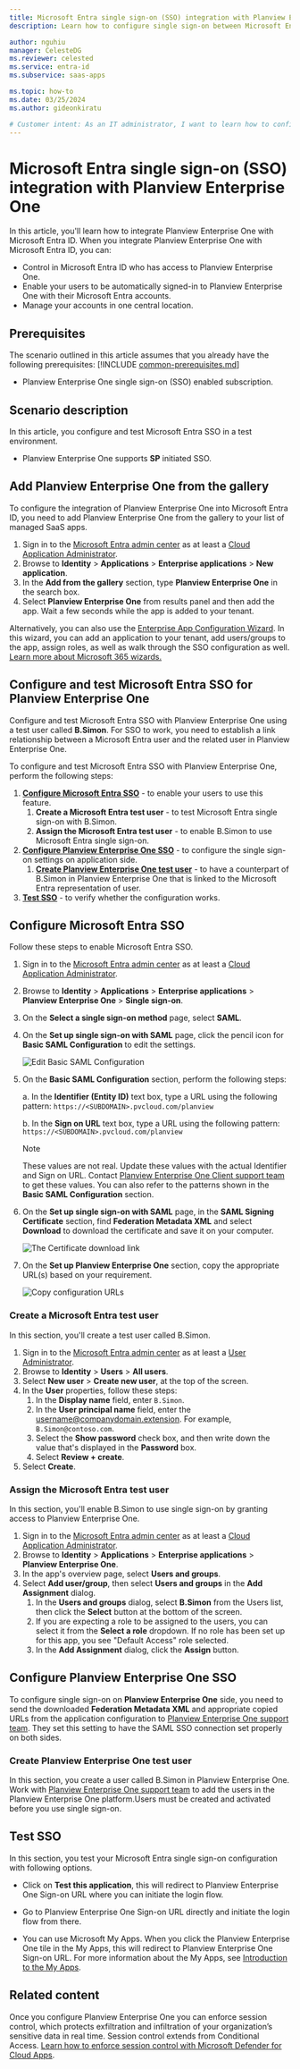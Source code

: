 ```yaml
---
title: Microsoft Entra single sign-on (SSO) integration with Planview Enterprise One
description: Learn how to configure single sign-on between Microsoft Entra ID and Planview Enterprise One.

author: nguhiu
manager: CelesteDG
ms.reviewer: celested
ms.service: entra-id
ms.subservice: saas-apps

ms.topic: how-to
ms.date: 03/25/2024
ms.author: gideonkiratu

# Customer intent: As an IT administrator, I want to learn how to configure single sign-on between Microsoft Entra ID and Planview Enterprise One so that I can control who has access to Planview Enterprise One, enable automatic sign-in with Microsoft Entra accounts, and manage my accounts in one central location.
---
```


# Microsoft Entra single sign-on (SSO) integration with Planview Enterprise One

In this article,  you'll learn how to integrate Planview Enterprise One with Microsoft Entra ID. When you integrate Planview Enterprise One with Microsoft Entra ID, you can:

* Control in Microsoft Entra ID who has access to Planview Enterprise One.
* Enable your users to be automatically signed-in to Planview Enterprise One with their Microsoft Entra accounts.
* Manage your accounts in one central location.

## Prerequisites
The scenario outlined in this article assumes that you already have the following prerequisites:
[!INCLUDE [common-prerequisites.md](~/identity/saas-apps/includes/common-prerequisites.md)]
* Planview Enterprise One single sign-on (SSO) enabled subscription.

## Scenario description

In this article,  you configure and test Microsoft Entra SSO in a test environment.

* Planview Enterprise One supports **SP** initiated SSO.

## Add Planview Enterprise One from the gallery

To configure the integration of Planview Enterprise One into Microsoft Entra ID, you need to add Planview Enterprise One from the gallery to your list of managed SaaS apps.

1. Sign in to the [Microsoft Entra admin center](https://entra.microsoft.com) as at least a [Cloud Application Administrator](~/identity/role-based-access-control/permissions-reference.md#cloud-application-administrator).
1. Browse to **Identity** > **Applications** > **Enterprise applications** > **New application**.
1. In the **Add from the gallery** section, type **Planview Enterprise One** in the search box.
1. Select **Planview Enterprise One** from results panel and then add the app. Wait a few seconds while the app is added to your tenant.

 Alternatively, you can also use the [Enterprise App Configuration Wizard](https://portal.office.com/AdminPortal/home?Q=Docs#/azureadappintegration). In this wizard, you can add an application to your tenant, add users/groups to the app, assign roles, as well as walk through the SSO configuration as well. [Learn more about Microsoft 365 wizards.](/microsoft-365/admin/misc/azure-ad-setup-guides)

<a name='configure-and-test-azure-ad-sso-for-planview-enterprise-one'></a>

## Configure and test Microsoft Entra SSO for Planview Enterprise One

Configure and test Microsoft Entra SSO with Planview Enterprise One using a test user called **B.Simon**. For SSO to work, you need to establish a link relationship between a Microsoft Entra user and the related user in Planview Enterprise One.

To configure and test Microsoft Entra SSO with Planview Enterprise One, perform the following steps:

1. **[Configure Microsoft Entra SSO](#configure-azure-ad-sso)** - to enable your users to use this feature.
    1. **Create a Microsoft Entra test user** - to test Microsoft Entra single sign-on with B.Simon.
    1. **Assign the Microsoft Entra test user** - to enable B.Simon to use Microsoft Entra single sign-on.
1. **[Configure Planview Enterprise One SSO](#configure-planview-enterprise-one-sso)** - to configure the single sign-on settings on application side.
    1. **[Create Planview Enterprise One test user](#create-planview-enterprise-one-test-user)** - to have a counterpart of B.Simon in Planview Enterprise One that is linked to the Microsoft Entra representation of user.
1. **[Test SSO](#test-sso)** - to verify whether the configuration works.

<a name='configure-azure-ad-sso'></a>

## Configure Microsoft Entra SSO

Follow these steps to enable Microsoft Entra SSO.

1. Sign in to the [Microsoft Entra admin center](https://entra.microsoft.com) as at least a [Cloud Application Administrator](~/identity/role-based-access-control/permissions-reference.md#cloud-application-administrator).
1. Browse to **Identity** > **Applications** > **Enterprise applications** > **Planview Enterprise One** > **Single sign-on**.
1. On the **Select a single sign-on method** page, select **SAML**.
1. On the **Set up single sign-on with SAML** page, click the pencil icon for **Basic SAML Configuration** to edit the settings.

   ![Edit Basic SAML Configuration](common/edit-urls.png)

1. On the **Basic SAML Configuration** section, perform the following steps:

	a. In the **Identifier (Entity ID)** text box, type a URL using the following pattern:
    `https://<SUBDOMAIN>.pvcloud.com/planview`

    b. In the **Sign on URL** text box, type a URL using the following pattern:
    `https://<SUBDOMAIN>.pvcloud.com/planview`

	> [!NOTE]
	> These values are not real. Update these values with the actual Identifier and Sign on URL. Contact [Planview Enterprise One Client support team](mailto:customercare@planview.com) to get these values. You can also refer to the patterns shown in the **Basic SAML Configuration** section.

1. On the **Set up single sign-on with SAML** page, in the **SAML Signing Certificate** section,  find **Federation Metadata XML** and select **Download** to download the certificate and save it on your computer.

	![The Certificate download link](common/metadataxml.png)

1. On the **Set up Planview Enterprise One** section, copy the appropriate URL(s) based on your requirement.

	![Copy configuration URLs](common/copy-configuration-urls.png)

<a name='create-an-azure-ad-test-user'></a>

### Create a Microsoft Entra test user

In this section, you'll create a test user called B.Simon.

1. Sign in to the [Microsoft Entra admin center](https://entra.microsoft.com) as at least a [User Administrator](~/identity/role-based-access-control/permissions-reference.md#user-administrator).
1. Browse to **Identity** > **Users** > **All users**.
1. Select **New user** > **Create new user**, at the top of the screen.
1. In the **User** properties, follow these steps:
   1. In the **Display name** field, enter `B.Simon`.  
   1. In the **User principal name** field, enter the username@companydomain.extension. For example, `B.Simon@contoso.com`.
   1. Select the **Show password** check box, and then write down the value that's displayed in the **Password** box.
   1. Select **Review + create**.
1. Select **Create**.

<a name='assign-the-azure-ad-test-user'></a>

### Assign the Microsoft Entra test user

In this section, you'll enable B.Simon to use single sign-on by granting access to Planview Enterprise One.

1. Sign in to the [Microsoft Entra admin center](https://entra.microsoft.com) as at least a [Cloud Application Administrator](~/identity/role-based-access-control/permissions-reference.md#cloud-application-administrator).
1. Browse to **Identity** > **Applications** > **Enterprise applications** > **Planview Enterprise One**.
1. In the app's overview page, select **Users and groups**.
1. Select **Add user/group**, then select **Users and groups** in the **Add Assignment** dialog.
   1. In the **Users and groups** dialog, select **B.Simon** from the Users list, then click the **Select** button at the bottom of the screen.
   1. If you are expecting a role to be assigned to the users, you can select it from the **Select a role** dropdown. If no role has been set up for this app, you see "Default Access" role selected.
   1. In the **Add Assignment** dialog, click the **Assign** button.

## Configure Planview Enterprise One SSO

To configure single sign-on on **Planview Enterprise One** side, you need to send the downloaded **Federation Metadata XML** and appropriate copied URLs from the application configuration to [Planview Enterprise One support team](mailto:customercare@planview.com). They set this setting to have the SAML SSO connection set properly on both sides.

### Create Planview Enterprise One test user

In this section, you create a user called B.Simon in Planview Enterprise One. Work with [Planview Enterprise One support team](mailto:customercare@planview.com) to add the users in the Planview Enterprise One platform.Users must be created and activated before you use single sign-on.

## Test SSO 

In this section, you test your Microsoft Entra single sign-on configuration with following options. 

* Click on **Test this application**, this will redirect to Planview Enterprise One Sign-on URL where you can initiate the login flow. 

* Go to Planview Enterprise One Sign-on URL directly and initiate the login flow from there.

* You can use Microsoft My Apps. When you click the Planview Enterprise One tile in the My Apps, this will redirect to Planview Enterprise One Sign-on URL. For more information about the My Apps, see [Introduction to the My Apps](https://support.microsoft.com/account-billing/sign-in-and-start-apps-from-the-my-apps-portal-2f3b1bae-0e5a-4a86-a33e-876fbd2a4510).

## Related content

Once you configure Planview Enterprise One you can enforce session control, which protects exfiltration and infiltration of your organization’s sensitive data in real time. Session control extends from Conditional Access. [Learn how to enforce session control with Microsoft Defender for Cloud Apps](/cloud-app-security/proxy-deployment-aad).
